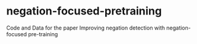 # negation-focused-pretraining
Code and Data for the paper Improving negation detection with negation-focused pre-training
